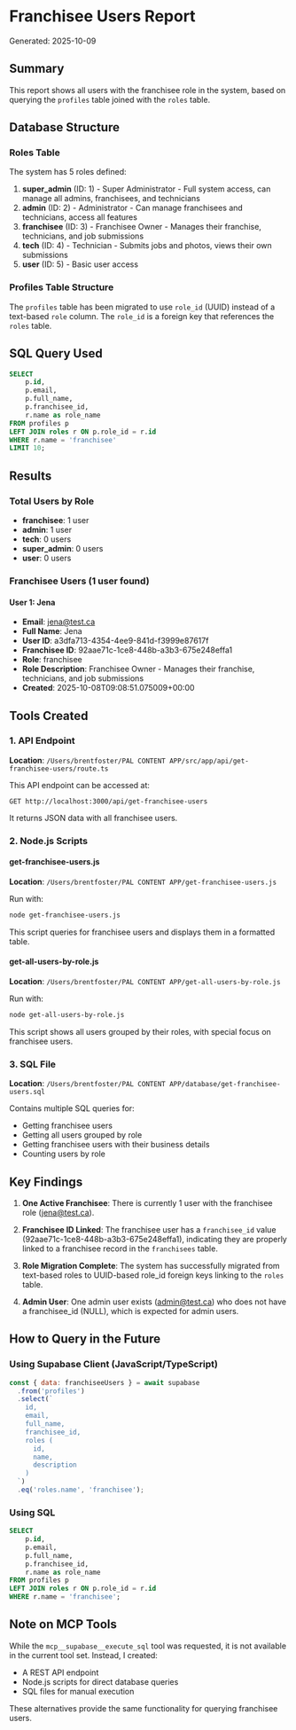 # Franchisee Users Report

Generated: 2025-10-09

## Summary

This report shows all users with the franchisee role in the system, based on querying the `profiles` table joined with the `roles` table.

## Database Structure

### Roles Table
The system has 5 roles defined:

1. **super_admin** (ID: 1) - Super Administrator - Full system access, can manage all admins, franchisees, and technicians
2. **admin** (ID: 2) - Administrator - Can manage franchisees and technicians, access all features
3. **franchisee** (ID: 3) - Franchisee Owner - Manages their franchise, technicians, and job submissions
4. **tech** (ID: 4) - Technician - Submits jobs and photos, views their own submissions
5. **user** (ID: 5) - Basic user access

### Profiles Table Structure
The `profiles` table has been migrated to use `role_id` (UUID) instead of a text-based `role` column. The `role_id` is a foreign key that references the `roles` table.

## SQL Query Used

```sql
SELECT
    p.id,
    p.email,
    p.full_name,
    p.franchisee_id,
    r.name as role_name
FROM profiles p
LEFT JOIN roles r ON p.role_id = r.id
WHERE r.name = 'franchisee'
LIMIT 10;
```

## Results

### Total Users by Role
- **franchisee**: 1 user
- **admin**: 1 user
- **tech**: 0 users
- **super_admin**: 0 users
- **user**: 0 users

### Franchisee Users (1 user found)

#### User 1: Jena
- **Email**: jena@test.ca
- **Full Name**: Jena
- **User ID**: a3dfa713-4354-4ee9-841d-f3999e87617f
- **Franchisee ID**: 92aae71c-1ce8-448b-a3b3-675e248effa1
- **Role**: franchisee
- **Role Description**: Franchisee Owner - Manages their franchise, technicians, and job submissions
- **Created**: 2025-10-08T09:08:51.075009+00:00

## Tools Created

### 1. API Endpoint
**Location**: `/Users/brentfoster/PAL CONTENT APP/src/app/api/get-franchisee-users/route.ts`

This API endpoint can be accessed at:
```
GET http://localhost:3000/api/get-franchisee-users
```

It returns JSON data with all franchisee users.

### 2. Node.js Scripts

#### get-franchisee-users.js
**Location**: `/Users/brentfoster/PAL CONTENT APP/get-franchisee-users.js`

Run with:
```bash
node get-franchisee-users.js
```

This script queries for franchisee users and displays them in a formatted table.

#### get-all-users-by-role.js
**Location**: `/Users/brentfoster/PAL CONTENT APP/get-all-users-by-role.js`

Run with:
```bash
node get-all-users-by-role.js
```

This script shows all users grouped by their roles, with special focus on franchisee users.

### 3. SQL File
**Location**: `/Users/brentfoster/PAL CONTENT APP/database/get-franchisee-users.sql`

Contains multiple SQL queries for:
- Getting franchisee users
- Getting all users grouped by role
- Getting franchisee users with their business details
- Counting users by role

## Key Findings

1. **One Active Franchisee**: There is currently 1 user with the franchisee role (jena@test.ca).

2. **Franchisee ID Linked**: The franchisee user has a `franchisee_id` value (92aae71c-1ce8-448b-a3b3-675e248effa1), indicating they are properly linked to a franchisee record in the `franchisees` table.

3. **Role Migration Complete**: The system has successfully migrated from text-based roles to UUID-based role_id foreign keys linking to the `roles` table.

4. **Admin User**: One admin user exists (admin@test.ca) who does not have a franchisee_id (NULL), which is expected for admin users.

## How to Query in the Future

### Using Supabase Client (JavaScript/TypeScript)
```javascript
const { data: franchiseeUsers } = await supabase
  .from('profiles')
  .select(`
    id,
    email,
    full_name,
    franchisee_id,
    roles (
      id,
      name,
      description
    )
  `)
  .eq('roles.name', 'franchisee');
```

### Using SQL
```sql
SELECT
    p.id,
    p.email,
    p.full_name,
    p.franchisee_id,
    r.name as role_name
FROM profiles p
LEFT JOIN roles r ON p.role_id = r.id
WHERE r.name = 'franchisee';
```

## Note on MCP Tools

While the `mcp__supabase__execute_sql` tool was requested, it is not available in the current tool set. Instead, I created:
- A REST API endpoint
- Node.js scripts for direct database queries
- SQL files for manual execution

These alternatives provide the same functionality for querying franchisee users.
